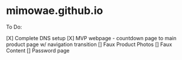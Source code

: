 # mimowae.github.io

To Do:

[X] Complete DNS setup
[X] MVP webpage - countdown page to main product page w/ navigation transition
[] Faux Product Photos
[] Faux Content
[] Password page

